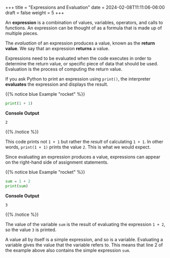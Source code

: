 +++
title = "Expressions and Evaluation"
date = 2024-02-08T11:11:06-06:00
draft = false
weight = 5
+++

An **expression** is a combination of values, variables, operators, and calls to functions. An expression can be thought of as a formula that is made up of multiple pieces.

The *evaluation* of an expression produces a value, known as the **return value**. We say that an expression **returns** a value.

Expressions need to be evaluated when the code executes in order to determine the return value, or specific piece of data that should be used. Evaluation is the process of computing the return value.

If you ask Python to print an expression using `print()`, the interpreter **evaluates** the expression and displays the result.

{{% notice blue Example "rocket" %}}
```python
print(1 + 1)
```

**Console Output**

```console
2
```
{{% /notice %}}

This code prints not `1 + 1` but rather the *result* of calculating `1 + 1`. In other words, `print(1 + 1)` prints the value `2`. This is what we would expect.

Since evaluating an expression produces a value, expressions can appear on the right-hand side of assignment statements. 

{{% notice blue Example "rocket" %}}

```python
sum = 1 + 2
print(sum)
```

**Console Output**

```console
3
```
{{% /notice %}}

The value of the variable `sum` is the result of evaluating the expression `1 + 2`, so the value `3` is printed.

A value all by itself is a simple expression, and so is a variable. Evaluating a variable gives the value that the variable refers to. This means that line 2 of the example above also contains the simple expression `sum`.